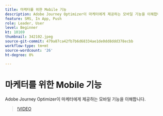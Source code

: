 ```yaml
---
title: 마케터를 위한 Mobile 기능
description: Adobe Journey Optimizer이 마케터에게 제공하는 모바일 기능을 이해합니다.
feature: SMS, In App, Push
role: Leader, User
level: Beginner
kt: 10169
thumbnail: 342102.jpeg
source-git-commit: 479a87ca42fb7b6d68334ae1de0dd8ddd378ecbb
workflow-type: tm+mt
source-wordcount: '26'
ht-degree: 0%

---
```



# 마케터를 위한 Mobile 기능

Adobe Journey Optimizer이 마케터에게 제공하는 모바일 기능을 이해합니다.

>[!VIDEO](https://video.tv.adobe.com/v/342102?quality=12&learn=on)
